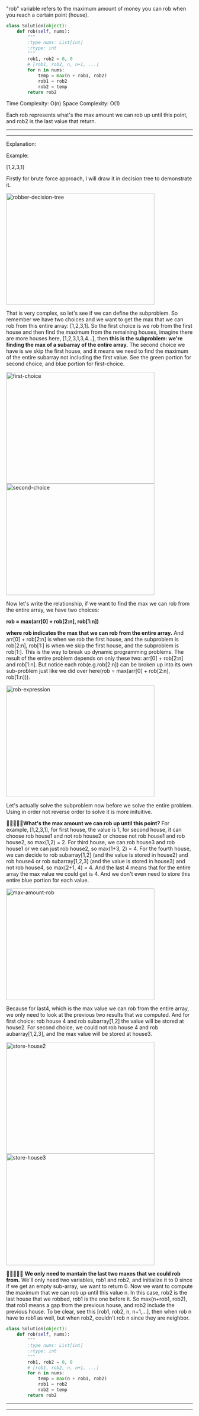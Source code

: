 "rob" variable refers to the maximum amount of money you can rob when you reach a certain point (house).
```python
class Solution(object):
    def rob(self, nums):
        """
        :type nums: List[int]
        :rtype: int
        """
        rob1, rob2 = 0, 0
        # [rob1, rob2, n, n+1, ...]
        for n in nums:
            temp = max(n + rob1, rob2)
            rob1 = rob2
            rob2 = temp
        return rob2
```
Time Complexity: O(n)
Space Complexity: O(1)

Each rob represents what's the max amount we can rob up until this point, and rob2 is the last value that return.
___
___

Explanation:

Example:

[1,2,3,1]

Firstly for brute force approach, I will draw it in decision tree to demonstrate it.

<img src="robber-decision-tree.png" alt="robber-decision-tree" width="400" height="300"/>

That is very complex, so let's see if we can define the subproblem. So remember we have two choices and we want to get the max that we can rob from this entire array: [1,2,3,1]. So the first choice is we rob from the first house and then find the maximum from the remaining houses, imagine there are more houses here, [1,2,3,1,3,4...],  then **this is the subproblem: we're finding the max of a subarray of the entire array.** The second choice we have is we skip the first house,  and it means we need to find the maximum of the entire subarray not including the first value. See the green portion for second choice, and blue portion for first-choice.

<img src="first-choice.png" alt="first-choice" width="400" height="300"/>

<img src="second-choice.png" alt="second-choice" width="400" height="300"/>

Now let's write the relationship, if we want to find the max we can rob from the entire array, we have two choices: 

**rob = max(arr[0] + rob[2:n], rob[1:n])**

**where rob indicates the max that we can rob from the entire array.** And arr[0] + rob[2:n] is when we rob the first house, and the subproblem is rob[2:n], rob[1:] is when we skip the first house, and the subproblem is rob[1:]. This is the way to break up dynamic programming problems. The result of the entire problem depends on only these two: arr[0] + rob[2:n] and rob[1:n]. But notice each rob(e.g.rob[2:n]) can be broken up into its own sub-problem just like we did over here(rob = max(arr[0] + rob[2:n], rob[1:n])).

<img src="rob-expression.png" alt="rob-expression" width="400" height="300"/>

Let's actually solve the subproblem now before we solve the entire problem. Using in order not reverse order to solve it is more inituitive.

🌟🌟🌟🌟🌟**What's the max amount we can rob up until this point?** For example, [1,2,3,1], for first house, the value is 1, for second house, it can choose rob house1 and not rob house2 or choose not rob house1 and rob house2, so max(1,2) = 2. For third house, we can rob house3 and rob house1 or we can just rob house2, so max(1+3, 2) = 4. For the fourth house, we can decide to rob subarray[1,2] (and the value is stored in house2) and rob house4 or rob subarray[1,2,3] (and the value is stored in house3)  and not rob house4, so max(2+1, 4) = 4. And the last 4 means that for the entire array the max value we could get is 4. And we don't even need to store this entire blue portion for each value. 

<img src="max-amount-rob.png" alt="max-amount-rob" width="400" height="300"/>

Because for last4, which is the max value we can rob from the entire array, we only need to look at the previous two results that we computed.  And for first choice: rob house 4 and rob subarray[1,2] the value will be stored at house2. For second choice, we could not rob house 4 and rob aubarray[1,2,3], and the max value will be stored at house3.

<img src="store-house2.png" alt="store-house2" width="400" height="300"/> <img src="store-house3.png" alt="store-house3" width="400" height="300"/>

🌟🌟🌟🌟🌟 **We only need to mantain the last two maxes that we could rob from.** We'll only need two variables, rob1 and rob2, and initialize it to 0 since if we get an empty sub-array, we want to return 0. Now we want to compute the maximum that we can rob up until this value n. In this case, rob2 is the last house that we robbed, rob1 is the one before it. So max(n+rob1, rob2), that rob1 means a gap from the previous house, and rob2 include the previous house. To be clear, see this [rob1, rob2, n, n+1,...], then when rob n have to rob1 as well, but when rob2, couldn't rob n since they are neighbor.
```python
class Solution(object):
    def rob(self, nums):
        """
        :type nums: List[int]
        :rtype: int
        """
        rob1, rob2 = 0, 0
        # [rob1, rob2, n, n+1, ...]
        for n in nums:
            temp = max(n + rob1, rob2)
            rob1 = rob2
            rob2 = temp
        return rob2
```
___
___

